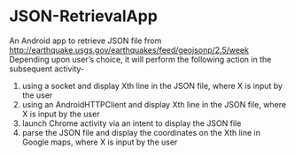# JSON-RetrievalApp
An Android app to retrieve JSON file from http://earthquake.usgs.gov/earthquakes/feed/geojsonp/2.5/week
Depending upon user’s choice, it will perform the following action in the subsequent activity-
1. using a socket and display Xth line in the JSON file, where X is input by the user
2. using an AndroidHTTPClient and display Xth line in the JSON file, where X is input by the user
3. launch Chrome activity via an intent to display the JSON file
4. parse the JSON file and display the coordinates on the Xth line in Google maps, where X is input by the user
